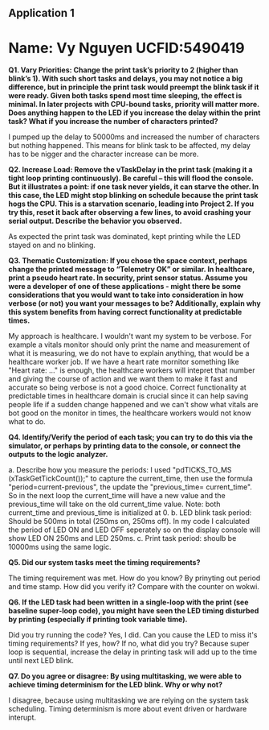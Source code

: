 
## Application 1
# Name: Vy Nguyen UCFID:5490419


**Q1. Vary Priorities: Change the print task’s priority to 2 (higher than blink’s 1). With such short tasks and delays, you may not notice a big difference, but in principle the print task would preempt the blink task if it were ready. Given both tasks spend most time sleeping, the effect is minimal. In later projects with CPU-bound tasks, priority will matter more. Does anything happen to the LED if you increase the delay within the print task? What if you increase the number of characters printed?**

I pumped up the delay to 50000ms and increased the number of characters but nothing happened. This means for blink task to be affected, my delay has to be nigger and the character increase can be more.

**Q2. Increase Load: Remove the vTaskDelay in the print task (making it a tight loop printing continuously). Be careful – this will flood the console. But it illustrates a point: if one task never yields, it can starve the other. In this case, the LED might stop blinking on schedule because the print task hogs the CPU. This is a starvation scenario, leading into Project 2. If you try this, reset it back after observing a few lines, to avoid crashing your serial output. Describe the behavior you observed.**

As expected the print task was dominated, kept printing while the LED stayed on and no blinking.

**Q3. Thematic Customization: If you chose the space context, perhaps change the printed message to “Telemetry OK” or similar. In healthcare, print a pseudo heart rate. In security, print sensor status.  Assume you were a developer of one of these applications - might there be some considerations that you would want to take into consideration in how verbose (or not) you want your messages to be? Additionally, explain why this system benefits from having correct functionality at predictable times.**

My approach is healthcare. I wouldn't want my system to be verbose. For example a vitals monitor should only print the name and measurement of what it is measuring, we do not have to explain anything, that would be a healthcare worker job. If we have a heart rate mornitor something like "Heart rate: ..." is enough, the healthcare workers will intepret that number and giving the course of action and we want them to make it fast and accurate so being verbose is not a good choice. Correct functionality at predictable times in healthcare domain is crucial since it can help saving people life if a sudden change happened and we can't show what vitals are bot good on the monitor in times, the healthcare workers would not know what to do.

**Q4. Identify/Verify the period of each task; you can try to do this via the simulator, or perhaps by printing data to the console, or connect the outputs to the logic analyzer.**

a. Describe how you measure the periods:
I used "pdTICKS_TO_MS (xTaskGetTickCount());" to capture the current_time, then use the formula "period=current-previous", the update the "previous_time= current_time". So in the next loop the current_time will have a new value and the previous_time will take on the old current_time value. Note: both current_time and previous_time is initialized at 0.
b. LED blink task period:
Should be 500ms in total (250ms on, 250ms off). In my code I calculated the period of LED ON and LED OFF seperately so on the display console will show LED ON 250ms and LED 250ms.
c. Print task period:
shoulb be 10000ms using the same logic.

**Q5. Did our system tasks meet the timing requirements?**

The timing requirement was met.
How do you know?
By prinyting out period and time stamp. 
How did you verify it?
Compare with the counter on wokwi.

**Q6. If the LED task had been written in a single-loop with the print (see baseline super-loop code), you might have seen the LED timing disturbed by printing (especially if printing took variable time).**

Did you try running the code?
Yes, I did.
Can you cause the LED to miss it's timing requirements?
If yes, how?
If no, what did you try?
Because super loop is sequential, increase the delay in printing task will add up to the time until next LED blink.

**Q7. Do you agree or disagree: By using multitasking, we were able to achieve timing determinism for the LED blink. Why or why not?**

I disagree, because using multitasking we are relying on the system task scheduling. Timing determinism is more about event driven or hardware interupt.
